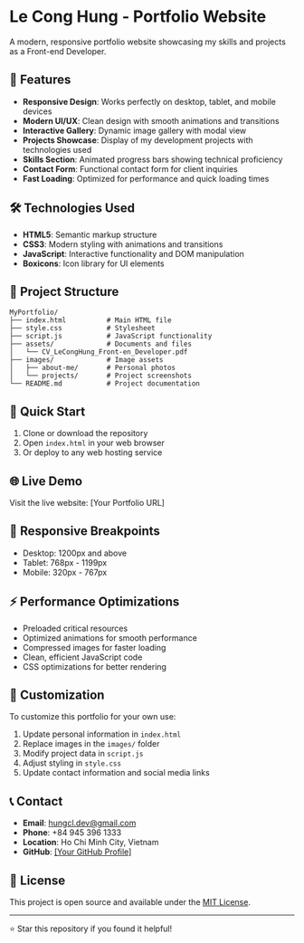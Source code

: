 # Le Cong Hung - Portfolio Website

A modern, responsive portfolio website showcasing my skills and projects as a Front-end Developer.

## 🚀 Features

- **Responsive Design**: Works perfectly on desktop, tablet, and mobile devices
- **Modern UI/UX**: Clean design with smooth animations and transitions
- **Interactive Gallery**: Dynamic image gallery with modal view
- **Projects Showcase**: Display of my development projects with technologies used
- **Skills Section**: Animated progress bars showing technical proficiency
- **Contact Form**: Functional contact form for client inquiries
- **Fast Loading**: Optimized for performance and quick loading times

## 🛠️ Technologies Used

- **HTML5**: Semantic markup structure
- **CSS3**: Modern styling with animations and transitions
- **JavaScript**: Interactive functionality and DOM manipulation
- **Boxicons**: Icon library for UI elements

## 📁 Project Structure

```
MyPortfolio/
├── index.html          # Main HTML file
├── style.css           # Stylesheet
├── script.js           # JavaScript functionality
├── assets/             # Documents and files
│   └── CV_LeCongHung_Front-en_Developer.pdf
├── images/             # Image assets
│   ├── about-me/       # Personal photos
│   └── projects/       # Project screenshots
└── README.md           # Project documentation
```

## 🚀 Quick Start

1. Clone or download the repository
2. Open `index.html` in your web browser
3. Or deploy to any web hosting service

## 🌐 Live Demo

Visit the live website: [Your Portfolio URL]

## 📱 Responsive Breakpoints

- Desktop: 1200px and above
- Tablet: 768px - 1199px
- Mobile: 320px - 767px

## ⚡ Performance Optimizations

- Preloaded critical resources
- Optimized animations for smooth performance
- Compressed images for faster loading
- Clean, efficient JavaScript code
- CSS optimizations for better rendering

## 🔧 Customization

To customize this portfolio for your own use:

1. Update personal information in `index.html`
2. Replace images in the `images/` folder
3. Modify project data in `script.js`
4. Adjust styling in `style.css`
5. Update contact information and social media links

## 📞 Contact

- **Email**: hungcl.dev@gmail.com
- **Phone**: +84 945 396 1333
- **Location**: Ho Chi Minh City, Vietnam
- **GitHub**: [\[Your GitHub Profile\]](https://github.com/hugn2k4/)

## 📄 License

This project is open source and available under the [MIT License](LICENSE).

---

⭐ Star this repository if you found it helpful!
